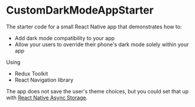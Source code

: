 # CustomDarkModeAppStarter

The starter code for a small React Native app that demonstrates how to:

- Add dark mode compatibility to your app
- Allow your users to override their phone's dark mode solely within your app

Using

- Redux Toolkit
- React Navigation library

The app does not save the user's theme choices, but you could set that up with [React Native Async Storage](https://github.com/react-native-async-storage/async-storage).
